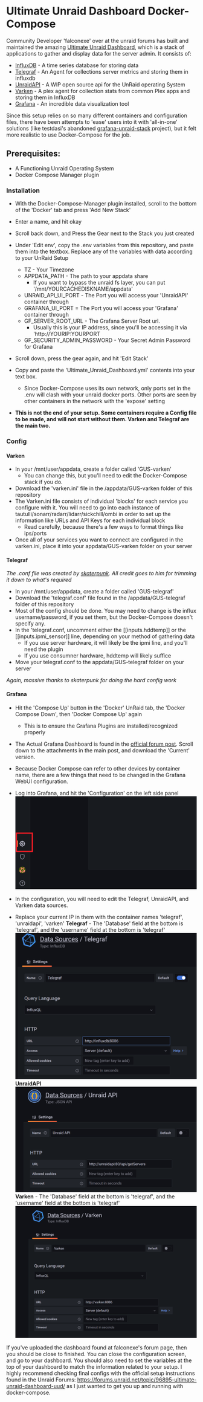 # Ultimate Unraid Dashboard Docker-Compose

Community Developer 'falconexe' over at the unraid forums has built and maintained the amazing [Ultimate Unraid Dashboard](https://forums.unraid.net/topic/96895-ultimate-unraid-dashboard-uud/), which is a stack of applications to gather and display data for the server admin. It consists of:

- [InfluxDB](https://www.influxdata.com/) - A time series database for storing data
- [Telegraf](https://www.influxdata.com/time-series-platform/telegraf/) - An Agent for collections server metrics and storing them in influxdb
- [UnraidAPI](https://github.com/ElectricBrainUK/UnraidAPI) - A WIP open source api for the UnRaid operating System
- [Varken](https://github.com/Boerderij/Varken) - A plex agent for collection stats from common Plex apps and storing them in InfluxDB
- [Grafana](https://grafana.com/) - An incredible data visualization tool

Since this setup relies on so many different containers and configuration files, there have been attempts to 'ease' users into it with 'all-in-one' solutions (like testdasi's abandoned [grafana-unraid-stack](https://github.com/testdasi/grafana-unraid-stack) project), but it felt more realistic to use Docker-Compose for the job. 

## Prerequisites:
- A Functioning Unraid Operating System
- Docker Compose Manager plugin

### Installation

- With the Docker-Compose-Manager plugin installed, scroll to the bottom of the 'Docker' tab and press 'Add New Stack'
- Enter a name, and hit okay
- Scroll back down, and Press the Gear next to the Stack you just created
- Under 'Edit env', copy the .env variables from this repository, and paste them into the textbox. Replace any of the variables with data according to your UnRaid Setup
  - TZ - Your Timezone
  - APPDATA_PATH - The path to your appdata share
    - If you want to bypass the unraid fs layer, you can put '/mnt/YOURCACHEDISKNAME/appdata'
  - UNRAID_API_UI_PORT - The Port you will access your 'UnraidAPI' container through
  - GRAFANA_UI_PORT = The Port you will access your 'Grafana' container through
  - GF_SERVER_ROOT_URL - The Grafana Server Root url. 
    - Usually this is your IP address, since you'll be accessing it via 'http://YOURIP:YOURPORT
  - GF_SECURITY_ADMIN_PASSWORD - Your Secret Admin Password for Grafana

- Scroll down, press the gear again, and hit 'Edit Stack'
- Copy and paste the 'Ultimate_Unraid_Dashboard.yml' contents into your text box. 
  - Since Docker-Compose uses its own network, only ports set in the .env will clash with your unraid docker ports. Other ports are seen by other containers in the network with the 'expose' setting 
- **This is not the end of your setup. Some containers require a Config file to be made, and will not start without them. Varken and Telegraf are the main two.**

### Config

#### Varken
- In your /mnt/user/appdata, create a folder called 'GUS-varken'
  - You can change this, but you'll need to edit the Docker-Compose stack if you do.
- Download the 'varken.ini' file in the /appdata/GUS-varken folder of this repository
- The Varken.ini file consists of individual 'blocks' for each service you configure with it. You will need to go into each instance of tautulli/sonarr/radarr/lidarr/sickchill/ombi in order to set up the information like URLs and API Keys for each individual block
  - Read carefully, because there's a few ways to format things like ips/ports
- Once all of your services you want to connect are configured in the varken.ini, place it into your appdata/GUS-varken folder on your server

#### Telegraf
*The .conf file was created by [skaterpunk](https://github.com/skaterpunk/UUD). All credit goes to him for trimming it down to what's required*

- In your /mnt/user/appdata, create a folder called 'GUS-telegraf'
- Download the 'telegraf.conf' file found in the /appdata/GUS-telegraf folder of this repository
- Most of the config should be done. You may need to change is the influx username/password, if you set them, but the Docker-Compose doesn't specify any.
- In the 'telegraf.conf, uncomment either the [[inputs.hddtemp]\] or the [[inputs.ipmi_sensor]\] line, depending on your method of gathering data
  - If you use server hardware, it will likely be the ipmi line, and you'll need the plugin
  - If you use consumner hardware, hddtemp will likely suffice
- Move your telegraf.conf to the appdata/GUS-telegraf folder on your server

*Again, massive thanks to skaterpunk for doing the hard config work*

#### Grafana
- Hit the 'Compose Up' button in the 'Docker' UnRaid tab, the 'Docker Compose Down', then 'Docker Compose Up' again
  - This is to ensure the Grafana Plugins are installed/recognized properly
- The Actual Grafana Dashboard is found in the [official forum post](https://forums.unraid.net/topic/96895-ultimate-unraid-dashboard-uud/). Scroll down to the attachments in the main post, and download the 'Current' version.

- Because Docker Compose can refer to other devices by container name, there are a few things that need to be changed in the Grafana WebUI configuration.
- Log into Grafana, and hit the 'Configuration' on the left side panel
  ![](images/grafana_config.PNG)
- In the configuration, you will need to edit the Telegraf, UnraidAPI, and Varken data sources. 
- Replace your current IP in them with the container names 'telegraf', 'unraidapi', 'varken'
**Telegraf** - The 'Database' field at the bottom is 'telegraf', and the 'username' field at the bottom is 'telegraf'
  ![](images/telegraf.PNG)
**UnraidAPI**
![](images/unraidapi.PNG)
**Varken** - The 'Database' field at the bottom is 'telegraf', and the 'username' field at the bottom is 'telegraf'
![](images/varken.PNG)



If you've uploaded the dashboard found at falconexe's forum page, then you should be close to finished. You can close the configuration screen, and go to your dashboard. You should also need to set the variables at the top of your dashboard to match the information related to your setup. I highly recommend checking final configs with the official setup instructions found in the Unraid Forums: https://forums.unraid.net/topic/96895-ultimate-unraid-dashboard-uud/ as I just wanted to get you up and running with docker-compose. 